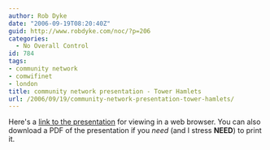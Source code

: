 ```yaml
---
author: Rob Dyke
date: "2006-09-19T08:20:40Z"
guid: http://www.robdyke.com/noc/?p=206
categories:
  - No Overall Control
id: 784
tags:
- community network
- comwifinet
- london
title: community network presentation - Tower Hamlets
url: /2006/09/19/community-network-presentation-tower-hamlets/
---
```

Here's a [link to the presentation](http://open.comwifinet.com/projects/towerhamlets/cwn_presentation_v1.html) for viewing in a web browser. You can also download a PDF of the presentation if you _need_ (and I stress **NEED**) to print it.